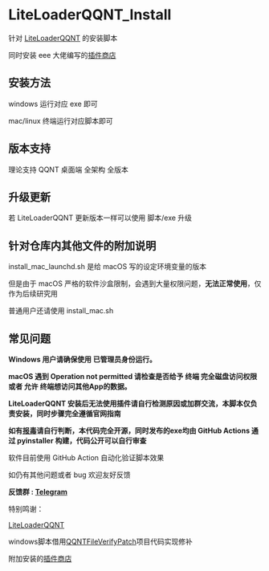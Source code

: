 # LiteLoaderQQNT_Install
针对 [LiteLoaderQQNT](https://liteloaderqqnt.github.io) 的安装脚本

同时安装 eee 大佬编写的[插件商店](https://github.com/Night-stars-1/LiteLoaderQQNT-Plugin-Plugin-Store/releases)

## 安装方法

windows 运行对应 exe  即可

mac/linux 终端运行对应脚本即可

## 版本支持

理论支持 QQNT 桌面端 全架构 全版本

## 升级更新

若 LiteLoaderQQNT 更新版本一样可以使用 脚本/exe 升级

## 针对仓库内其他文件的附加说明

install_mac_launchd.sh 是给 macOS 写的设定环境变量的版本

但是由于 macOS 严格的软件沙盒限制，会遇到大量权限问题，**无法正常使用**，仅作为后续研究用

普通用户还请使用 install_mac.sh

## 常见问题

**Windows 用户请确保使用 已管理员身份运行。**

**macOS 遇到 Operation not permitted 请检查是否给予 终端 完全磁盘访问权限 或者 允许 终端想访问其他App的数据。**

**LiteLoaderQQNT 安装后无法使用插件请自行检测原因或加群交流，本脚本仅负责安装，同时步骤完全遵循官网指南**

**如有[报毒](https://github.com/Mzdyl/LiteLoaderQQNT_Install/issues/20)请自行判断，本代码完全开源，同时发布的exe均由 GitHub Actions 通过 pyinstaller 构建，代码公开可以自行审查**

软件目前使用 GitHub Action 自动化验证脚本效果

如仍有其他问题或者 bug 欢迎友好反馈

**反馈群 : [Telegram](https://t.me/+EKoVlfEI7Ow4MzJl)**


特别鸣谢：

[LiteLoaderQQNT](https://github.com/LiteLoaderQQNT/LiteLoaderQQNT)

windows脚本借用[QQNTFileVerifyPatch](https://github.com/LiteLoaderQQNT/QQNTFileVerifyPatch)项目代码实现修补

附加安装的[插件商店](https://github.com/Night-stars-1/LiteLoaderQQNT-Plugin-Plugin-Store/releases)
